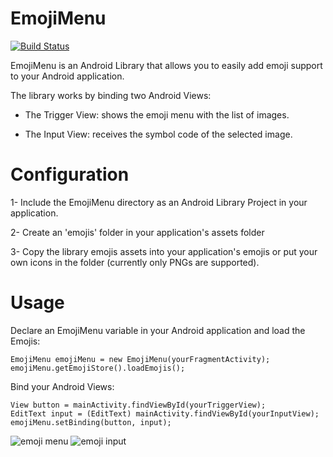 # EmojiMenu

[![Build Status](https://travis-ci.org/crowdint/emojimenu.png?branch=master)](https://travis-ci.org/crowdint/emojimenu)

EmojiMenu is an Android Library that allows you to easily add emoji support to your Android application.

The library works by binding two Android Views:

- The Trigger View: shows the emoji menu with the list of images.

- The Input View: receives the symbol code of the selected image.

# Configuration

1- Include the EmojiMenu directory as an Android Library Project in your application.

2- Create an 'emojis' folder in your application's assets folder

3- Copy the library emojis assets into your application's emojis or put your own icons in the folder (currently only PNGs are supported).

# Usage

Declare an EmojiMenu variable in your Android application and load the Emojis:

    EmojiMenu emojiMenu = new EmojiMenu(yourFragmentActivity);
    emojiMenu.getEmojiStore().loadEmojis();

Bind your Android Views:

    View button = mainActivity.findViewById(yourTriggerView);
    EditText input = (EditText) mainActivity.findViewById(yourInputView);
    emojiMenu.setBinding(button, input);

![emoji menu](https://github.com/crowdint/emojimenu/blob/master/emoji-menu.png)
![emoji input](https://github.com/crowdint/emojimenu/blob/master/emoji-input.png)
